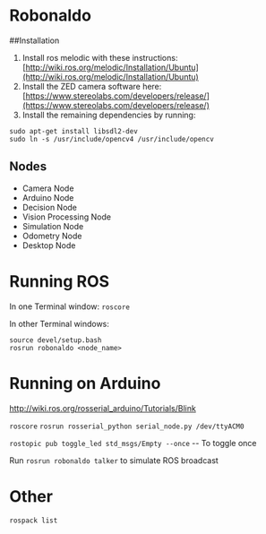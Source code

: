 # Robonaldo

##Installation
1. Install ros melodic with these instructions: [http://wiki.ros.org/melodic/Installation/Ubuntu](http://wiki.ros.org/melodic/Installation/Ubuntu)
2. Install the ZED camera software here: [https://www.stereolabs.com/developers/release/](https://www.stereolabs.com/developers/release/)
3. Install the remaining dependencies by running:
```
sudo apt-get install libsdl2-dev
sudo ln -s /usr/include/opencv4 /usr/include/opencv
```

## Nodes
* Camera Node
* Arduino Node
* Decision Node
* Vision Processing Node
* Simulation Node
* Odometry Node
* Desktop Node

# Running ROS

In one Terminal window: `roscore`

In other Terminal windows:

```
source devel/setup.bash 
rosrun robonaldo <node_name>
```

# Running on Arduino


http://wiki.ros.org/rosserial_arduino/Tutorials/Blink


`roscore`
`rosrun rosserial_python serial_node.py /dev/ttyACM0`

`rostopic pub toggle_led std_msgs/Empty --once` -- To toggle once

Run `rosrun robonaldo talker` to simulate ROS broadcast


# Other

`rospack list`
